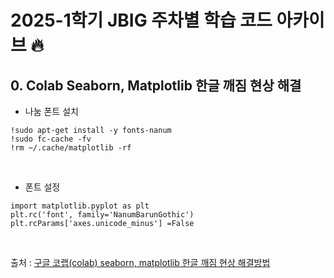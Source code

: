 # 2025-1학기 JBIG 주차별 학습 코드 아카이브 🔥

## 0. Colab Seaborn, Matplotlib 한글 깨짐 현상 해결

- 나눔 폰트 설치
```
!sudo apt-get install -y fonts-nanum
!sudo fc-cache -fv
!rm ~/.cache/matplotlib -rf
```
</br>

- 폰트 설정
```
import matplotlib.pyplot as plt
plt.rc('font', family='NanumBarunGothic') 
plt.rcParams['axes.unicode_minus'] =False
```
</br>

출처 : [구글 코랩(colab) seaborn, matplotlib 한글 깨짐 현상 해결방법](https://giveme-happyending.tistory.com/192)
